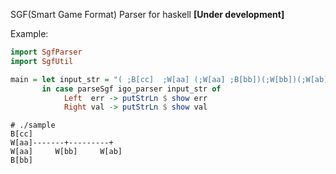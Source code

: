 SGF(Smart Game Format) Parser for haskell  **[Under development]**

Example:

```sample.hs
import SgfParser
import SgfUtil

main = let input_str = "( ;B[cc]  ;W[aa] (;W[aa] ;B[bb])(;W[bb])(;W[ab])))"
       in case parseSgf igo_parser input_str of
            Left  err -> putStrLn $ show err
            Right val -> putStrLn $ show val
```

```
# ./sample
B[cc]
W[aa]-------+---------+
W[aa]     W[bb]     W[ab]
B[bb]
```


